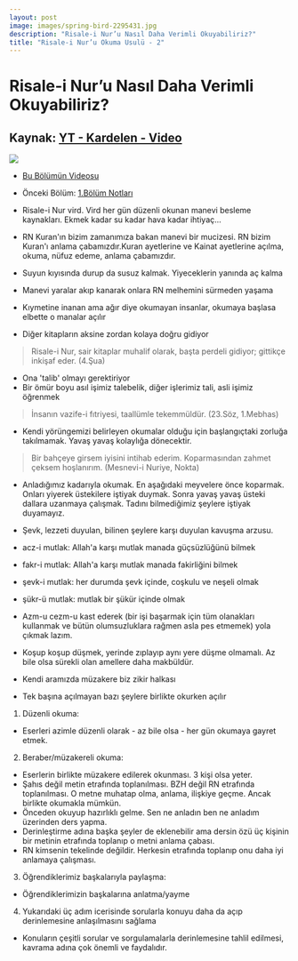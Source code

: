 ```yaml
---
layout: post
image: images/spring-bird-2295431.jpg
description: "Risale-i Nur’u Nasıl Daha Verimli Okuyabiliriz?"
title: "Risale-i Nur’u Okuma Usulü - 2"
---
```

# Risale-i Nur’u Nasıl Daha Verimli Okuyabiliriz?

## Kaynak: [YT - Kardelen - Video](https://www.youtube.com/watch?v=ma2hfvmEtQM)

![]({{site.baseurl}}/images/spring-bird-2295431.jpg)

- [Bu Bölümün Videosu](https://www.youtube.com/watch?v=ma2hfvmEtQM)

- Önceki Bölüm: [1.Bölüm Notları](https://risalenotlari.github.io/2020/03/21/hangi-sira-ile-okumali.html)

- Risale-i Nur vird. Vird her gün düzenli okunan manevi besleme kaynakları. Ekmek kadar su kadar hava kadar ihtiyaç...
- RN Kuran'ın bizim zamanımıza bakan manevi bir mucizesi. RN bizim Kuran'ı anlama çabamızdır.Kuran ayetlerine ve Kainat ayetlerine açılma, okuma, nüfuz edeme, anlama çabamızdır.
- Suyun kıyısında durup da susuz kalmak. Yiyeceklerin yanında aç kalma
- Manevi yaralar akıp kanarak onlara RN melhemini sürmeden yaşama
- Kıymetine inanan ama ağır diye okumayan insanlar, okumaya başlasa elbette o manalar açılır
- Diğer kitapların aksine zordan kolaya doğru gidiyor

> Risale-i Nur, sair kitaplar muhalif olarak, başta perdeli gidiyor; gittikçe inkişaf eder. (4.Şua)

- Ona 'talib' olmayı gerektiriyor
- Bir ömür boyu asıl işimiz talebelik, diğer işlerimiz tali, asli işimiz öğrenmek

> İnsanın vazife-i fıtriyesi, taallümle tekemmüldür. (23.Söz, 1.Mebhas)

- Kendi yörüngemizi belirleyen okumalar olduğu için başlangıçtaki zorluğa takılmamak. Yavaş yavaş kolaylığa dönecektir.

> Bir bahçeye girsem iyisini intihab ederim. Koparmasından zahmet çeksem hoşlanırım. (Mesnevi-i Nuriye, Nokta)

- Anladığımız kadarıyla okumak. En aşağıdaki meyvelere önce koparmak. Onları yiyerek üstekilere iştiyak duymak. Sonra yavaş yavaş üsteki dallara uzanmaya çalışmak. Tadını bilmediğimiz şeylere iştiyak duyamayız.
- Şevk, lezzeti duyulan, bilinen şeylere karşı duyulan kavuşma arzusu.

- acz-i mutlak: Allah'a karşı mutlak manada güçsüzlüğünü bilmek
- fakr-i mutlak: Allah'a karşı mutlak manada fakirliğini bilmek
- şevk-i mutlak: her durumda şevk içinde, coşkulu ve neşeli olmak
- şükr-ü mutlak: mutlak bir şükür içinde olmak

- Azm-u cezm-u kast ederek (bir işi başarmak için tüm olanakları kullanmak ve bütün olumsuzluklara rağmen asla pes etmemek) yola çıkmak lazım.
- Koşup koşup düşmek, yerinde zıplayıp aynı yere düşme olmamalı. Az bile olsa sürekli olan amellere daha makbüldür.
- Kendi aramızda müzakere biz zikir halkası
- Tek başına açılmayan bazı şeylere birlikte okurken açılır

1. Düzenli okuma: 
- Eserleri azimle düzenli olarak - az bile olsa - her gün okumaya gayret etmek.
2. Beraber/müzakereli okuma: 
- Eserlerin birlikte müzakere edilerek okunması. 3 kişi olsa yeter.
- Şahıs değil metin etrafında toplanılması. BZH değil RN etrafında toplanılması. O metne muhatap olma, anlama, ilişkiye geçme. Ancak birlikte okumakla mümkün.
- Önceden okuyup hazırlıklı gelme. Sen ne anladın ben ne anladım üzerinden ders yapma.
- Derinleştirme adına başka şeyler de eklenebilir ama dersin özü üç kişinin bir metinin etrafında toplanıp o metni anlama çabası.
- RN kimsenin tekelinde değildir. Herkesin etrafında toplanıp onu daha iyi anlamaya çalışması.
3. Öğrendiklerimiz başkalarıyla paylaşma:
- Öğrendiklerimizin başkalarına anlatma/yayme
4. Yukarıdaki üç adım icerisinde sorularla konuyu daha da açıp derinlemesine anlaşılmasını sağlama
- Konuların çeşitli sorular ve sorgulamalarla derinlemesine tahlil edilmesi, kavrama adına çok önemli ve faydalıdır.
